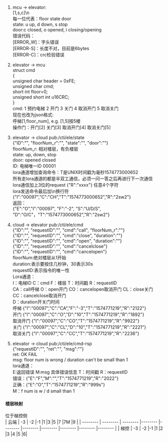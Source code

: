1. mcu -> elevator:  
[1,s,c]\n  
每一位代表：floor state door  
state: u up, d down, s stop  
door:c closed, o opened, i closing/opening    
错误代码：  
[ERROR_W]：字头错误  
[ERROR-S]：长度不对，目前是6bytes  
[ERROR-C]：crc检验错误  

2. elevator -> mcu  
struct cmd  
{  
    unsigned char header = 0xFE;  
    unsigned char cmd;   
    short int floor=0;  
    unsigned short int u16CRC;  
}  
cmd: 1 预约电梯 2 开门  3 关门  4 取消开门  5 取消关门  
现在也改为json格式:  
呼梯[1,floor_num], e.g. [1,5]按5楼  
操作门：开门[2] 关门[3] 取消开门[4] 取消关门[5]  

    
3. elevator -> cloud   pub:/cti/ele/state   
{"ID":"", "floorNum_r":"", "state":"", "door":""}  
floorNum_r: 相对楼层，有负楼层    
state: up, down, stop  
door: opened closed  
ID: 电梯唯一ID 00001   
lora通道增加查询命令：T是UNIX时间戳为毫秒1574773000652  
所有走lora通道的都是半双工通信，必须一问一答之后再进行下一次通信    
lora通信加上3位的request {"R":"xxxx"} 任意4个字符    
lora发送命令最后加\n换行符  
{"I":"00097","C":"CH","T":"1574773000652","R":"2sw2"}  
返回：  
{"E":"O","I":"00097", "F":"-2", "S":"U/D/S", "D":"O/C"，"T":"1574773000652","R":"2sw2"}  

 

4. cloud -> elevator  pub:/cti/ele/cmd  
{"ID":"", "requestID":"", "cmd":"call", "floorNum_r":""}  
{"ID":"", "requestID":"", "cmd":"close", "duration":""}    
{"ID":"", "requestID":"", "cmd":"open", "duration":""}    
{"ID":"", "requestID":"", "cmd":"cancelclose"}    
{"ID":"", "requestID":"", "cmd":"cancelopen"}   
floorNum:绝对楼层从1开始    
duration:表示要按住几秒钟，30表示30s    
requestID:表示指令的唯一性  
Lora通道：  
I：电梯ID C：cmd F：楼层  T：时间戳 R：requestID   
CA：call呼梯 O：open开门 CO：cancelopen取消开门 CL：close关门 CC：cancelclose取消开门  
D：duration开关门时间  
呼梯    {"I":"00097","C":"CA","F":"-3","T":"1574771219","R":"2122"}  
开门    {"I":"00097","C":"O","D":"10","T":"1574771219","R":"1892"}  
取消开门 {"I":"00097","C":"CO","T":"1574771219","R":"9922"}  
关门    {"I":"00097","C":"CL","D":"10","T":"1574771219","R":"2221"}  
取消关门 {"I":"00097","C":"CC","T":"1574771219","R":"2236"}  


5. elevator -> cloud   pub:/cti/ele/cmd-rsp   
{"requestID":"", "ret":"", "msg":""}  
ret: OK FAIL  
msg:   floor num is wrong / duration can't be small than 1  
lora通道：  
E:返回错误 M:msg 具体错误信息 T：时间戳 R：requestID  
错误：{"E":"F","M":"","T":"1574771219","R":"2022"}    
正确：{"E":"O","T":"1574771219","R":"999s"}      
M：f num is w / d small than 1  



#### 楼层映射
位于梯控侧  
| 云端 | -3 | -2 |-1  |1 |3 |5 |7 |7M |9 |
| -------- | -------- | -------- |-------- |-------- |-------- |-------- |-------- |-------- |-------- |
| 梯控 | -3 | -2  |-1 |1 |2 |3 |4 |5  |6|




